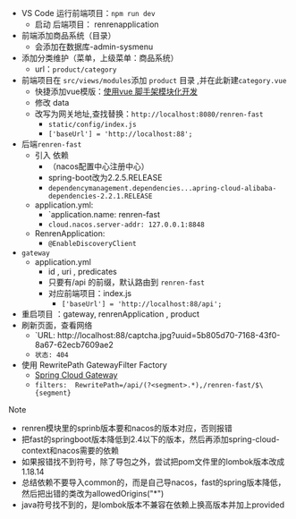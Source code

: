 - VS Code 运行前端项目：`npm run dev`
	- 启动 后端项目： renrenapplication
- 前端添加商品系统（目录）
	- 会添加在数据库-admin-sysmenu
- 添加分类维护（菜单，上级菜单：商品系统）
	- url：`product/category`
- 前端项目在 `src/views/modules`添加 `product` 目录 ,并在此新建`category.vue`
	- 快捷添加vue模版：[使用vue 脚手架模块化开发](使用vue%20脚手架模块化开发.md)
	- 修改 data
	- 改写为网关地址,查找替换：`http://localhost:8080/renren-fast`
		- `static/config/index.js` 
		- `['baseUrl'] = 'http://localhost:88';`
- 后端`renren-fast`
	- 引入 依赖
		- （nacos配置中心注册中心）
		- spring-boot改为2.2.5.RELEASE
		-  `dependencymanagement.dependencies...apring-cloud-alibaba-dependencies-2.2.1.RELEASE`
	- application.yml:
		- `application.name: renren-fast  
		- `cloud.nacos.server-addr: 127.0.0.1:8848`
	- RenrenApplication:
		- `@EnableDiscoveryClient`
- `gateway`
	- application.yml
		- id , uri , predicates
		- 只要有/api 的前缀，默认路由到 `renren-fast`
		- 对应前端项目：index.js
			- `['baseUrl'] = 'http://localhost:88/api';`
- 重启项目 ：gateway, renrenApplication , product
- 刷新页面，查看网络
	- `URL: http://localhost:88/captcha.jpg?uuid=5b805d70-7168-43f0-8a67-62ecb7609ae2
	- `状态: 404`
- 使用 RewritePath GatewayFilter Factory
	- [Spring Cloud Gateway](https://cloud.spring.io/spring-cloud-gateway/reference/html/#gateway-request-predicates-factories)
	- `filters:  RewritePath=/api/(?<segment>.*),/renren-fast/$\{segment}`

>[!note]
> - renren模块里的sprinb版本要和nacos的版本对应，否则报错
>- 把fast的springboot版本降低到2.4以下的版本，然后再添加spring-cloud-context和nacos需要的依赖
>- 如果报错找不到符号，除了导包之外，尝试把pom文件里的lombok版本改成1.18.14
>- 总结依赖不要导入common的，而是自己导nacos，fast的spring版本降低，然后把出错的类改为allowedOrigins("*")
>- java符号找不到的，是lombok版本不兼容在依赖上换高版本并加上<scope>provided</scope>
